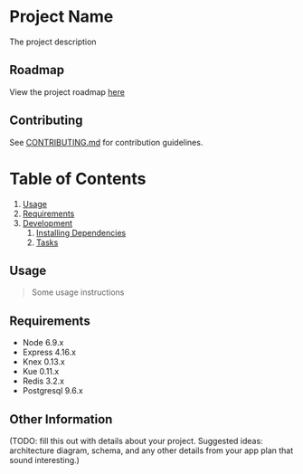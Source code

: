 # Project Name

The project description

## Roadmap

View the project roadmap [here](LINK_TO_DOC)

## Contributing

See [CONTRIBUTING.md](CONTRIBUTING.md) for contribution guidelines.

# Table of Contents

1. [Usage](#Usage)
1. [Requirements](#requirements)
1. [Development](#development)
    1. [Installing Dependencies](#installing-dependencies)
    1. [Tasks](#tasks)

## Usage

> Some usage instructions

## Requirements

- Node 6.9.x
- Express 4.16.x
- Knex 0.13.x
- Kue 0.11.x
- Redis 3.2.x
- Postgresql 9.6.x

## Other Information

(TODO: fill this out with details about your project. Suggested ideas: architecture diagram, schema, and any other details from your app plan that sound interesting.)

